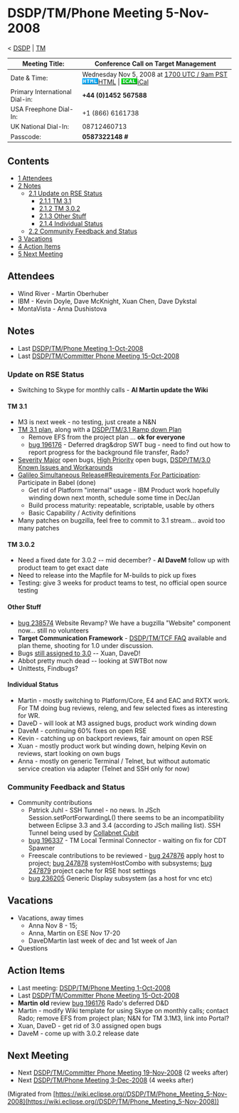 

DSDP/TM/Phone Meeting 5-Nov-2008
================================

< [DSDP](https://wiki.eclipse.org/DSDP "DSDP")‎ | [TM](./TM "DSDP/TM")

| Meeting Title: | **Conference Call on Target Management** |
| --- | --- |
| Date & Time: | Wednesday Nov 5, 2008 at [1700 UTC / 9am PST](http://www.timeanddate.com/worldclock/fixedtime.html?month=11&day=5&year=2008&hour=17&min=00&sec=0&p1=0)   ![Html.gif](./images/Html.gif)[HTML](http://www.google.com/calendar/embed?src=vn70im36r00qeusu8nme50cils@group.calendar.google.com&ctz=Canada/Toronto) \| ![Ical.gif](./images/Ical.gif)[iCal](http://www.google.com/calendar/ical/vn70im36r00qeusu8nme50cils@group.calendar.google.com/public/basic.ics) |
| Primary International Dial-in: | **+44 (0)1452 567588** |
| USA Freephone Dial-In: | +1 (866) 6161738 |
| UK National Dial-In: | 08712460713 |
| Passcode: | **0587322148 #** |

Contents
--------

*   [1 Attendees](#Attendees)
*   [2 Notes](#Notes)
    *   [2.1 Update on RSE Status](#Update-on-RSE-Status)
        *   [2.1.1 TM 3.1](#TM-3.1)
        *   [2.1.2 TM 3.0.2](#TM-3.0.2)
        *   [2.1.3 Other Stuff](#Other-Stuff)
        *   [2.1.4 Individual Status](#Individual-Status)
    *   [2.2 Community Feedback and Status](#Community-Feedback-and-Status)
*   [3 Vacations](#Vacations)
*   [4 Action Items](#Action-Items)
*   [5 Next Meeting](#Next-Meeting)

Attendees
---------

*   Wind River - Martin Oberhuber
*   IBM - Kevin Doyle, Dave McKnight, Xuan Chen, Dave Dykstal
*   MontaVista - Anna Dushistova

Notes
-----

*   Last [DSDP/TM/Phone Meeting 1-Oct-2008](./Phone_Meeting_1-Oct-2008 "DSDP/TM/Phone Meeting 1-Oct-2008")
*   Last [DSDP/TM/Committer Phone Meeting 15-Oct-2008](./Committer_Phone_Meeting_15-Oct-2008 "DSDP/TM/Committer Phone Meeting 15-Oct-2008")

### Update on RSE Status

*   Switching to Skype for monthly calls - **AI Martin update the Wiki**

#### TM 3.1

*   M3 is next week - no testing, just create a N&N
*   [TM 3.1 plan](https://www.eclipse.org/projects/project-plan.php?projectid=dsdp.tm), along with a [DSDP/TM/3.1 Ramp down Plan](./3.1_Ramp_down_Plan "DSDP/TM/3.1 Ramp down Plan")
    *   Remove EFS from the project plan ... **ok for everyone**
    *   [bug 196176](https://bugs.eclipse.org/bugs/show_bug.cgi?id=196176) \- Deferred drag&drop SWT bug - need to find out how to report progress for the background file transfer, Rado?
*   [Severity Major](https://bugs.eclipse.org/bugs/buglist.cgi?query_format=advanced&classification=DSDP&product=Target+Management&bug_status=UNCONFIRMED&bug_status=NEW&bug_status=ASSIGNED&bug_status=REOPENED&bug_severity=blocker&bug_severity=critical&bug_severity=major&cmdtype=doit) open bugs, [High Priority](https://bugs.eclipse.org/bugs/buglist.cgi?query_format=advanced&classification=DSDP&product=Target+Management&bug_status=UNCONFIRMED&bug_status=NEW&bug_status=ASSIGNED&bug_status=REOPENED&cmdtype=doit&field0-0-0=priority&type0-0-0=regexp&value0-0-0=P%5B12%5D&field0-0-1=bug_severity&type0-0-1=regexp&value0-0-1=blocker%7Ccritical%7Cmajor) open bugs, [DSDP/TM/3.0 Known Issues and Workarounds](./3.0_Known_Issues_and_Workarounds "DSDP/TM/3.0 Known Issues and Workarounds")
*   [Galileo Simultaneous Release#Requirements For Participation](./Galileo_Simultaneous_Release#Requirements_For_Participation "Galileo Simultaneous Release"): Participate in Babel (done)
    *   Get rid of Platform "internal" usage - IBM Product work hopefully winding down next month, schedule some time in Dec/Jan
    *   Build process maturity: repeatable, scriptable, usable by others
    *   Basic Capability / Activity definitions
*   Many patches on bugzilla, feel free to commit to 3.1 stream... avoid too many patches

#### TM 3.0.2

*   Need a fixed date for 3.0.2 -- mid december? - **AI DaveM** follow up with product team to get exact date
*   Need to release into the Mapfile for M-builds to pick up fixes
*   Testing: give 3 weeks for product teams to test, no official open source testing

#### Other Stuff

*   [bug 238574](https://bugs.eclipse.org/bugs/show_bug.cgi?id=238574) Website Revamp? We have a bugzilla "Website" component now... still no volunteers
*   **Target Communication Framework** \- [DSDP/TM/TCF FAQ](https://wiki.eclipse.org/TCF "DSDP/TM/TCF FAQ") available and plan theme, shooting for 1.0 under discussion.
*   Bugs [still assigned to 3.0](https://bugs.eclipse.org/bugs/buglist.cgi?query_format=advanced&classification=DSDP&product=Target+Management&target_milestone=3.0+M5&target_milestone=3.0+M6&target_milestone=3.0+M7&target_milestone=3.0+RC1&target_milestone=3.0+RC2&target_milestone=3.0+RC3&target_milestone=3.0+RC4&target_milestone=3.0+RC5&target_milestone=3.0&bug_status=UNCONFIRMED&bug_status=NEW&bug_status=ASSIGNED&bug_status=REOPENED&cmdtype=doit) \-\- Xuan, DaveD!
*   Abbot pretty much dead -- looking at SWTBot now
*   Unittests, Findbugs?

#### Individual Status

*   Martin - mostly switching to Platform/Core, E4 and EAC and RXTX work. For TM doing bug reviews, releng, and few selected fixes as interesting for WR.
*   DaveD - will look at M3 assigned bugs, product work winding down
*   DaveM - continuing 60% fixes on open RSE
*   Kevin - catching up on backport reviews, fair amount on open RSE
*   Xuan - mostly product work but winding down, helping Kevin on reviews, start looking on own bugs
*   Anna - mostly on generic Terminal / Telnet, but without automatic service creation via adapter (Telnet and SSH only for now)

### Community Feedback and Status

*   Community contributions
    *   Patrick Juhl - SSH Tunnel - no news. In JSch Session.setPortForwardingL() there seems to be an incompatibility between Eclipse 3.3 and 3.4 (according to JSch mailing list). SSH Tunnel being used by [Collabnet Cubit](http://desktop-eclipse.open.collab.net/source/browse/desktop-eclipse/trunk/plugins/com.collabnet.cubit/)
    *   [bug 196337](https://bugs.eclipse.org/bugs/show_bug.cgi?id=196337) \- TM Local Terminal Connector - waiting on fix for CDT Spawner
    *   Freescale contributions to be reviewed - [bug 247876](https://bugs.eclipse.org/bugs/show_bug.cgi?id=247876) apply host to project; [bug 247878](https://bugs.eclipse.org/bugs/show_bug.cgi?id=247878) systemHostCombo with subsystems; [bug 247879](https://bugs.eclipse.org/bugs/show_bug.cgi?id=247879) project cache for RSE host settings
    *   [bug 236205](https://bugs.eclipse.org/bugs/show_bug.cgi?id=236205) Generic Display subsystem (as a host for vnc etc)

Vacations
---------

*   Vacations, away times
    *   Anna Nov 8 - 15;
    *   Anna, Martin on ESE Nov 17-20
    *   DaveDMartin last week of dec and 1st week of Jan
*   Questions

Action Items
------------

*   Last meeting: [DSDP/TM/Phone Meeting 1-Oct-2008](./Phone_Meeting_1-Oct-2008 "DSDP/TM/Phone Meeting 1-Oct-2008")
*   Last [DSDP/TM/Committer Phone Meeting 15-Oct-2008](./Committer_Phone_Meeting_15-Oct-2008 "DSDP/TM/Committer Phone Meeting 15-Oct-2008")
*   **Martin** **old** review [bug 196176](https://bugs.eclipse.org/bugs/show_bug.cgi?id=196176) Rado's deferred D&D
*   Martin - modify Wiki template for using Skype on monthly calls; contact Rado; remove EFS from project plan; N&N for TM 3.1M3, link into Portal?
*   Xuan, DaveD - get rid of 3.0 assigned open bugs
*   DaveM - come up with 3.0.2 release date

Next Meeting
------------

*   Next [DSDP/TM/Committer Phone Meeting 19-Nov-2008](./Committer_Phone_Meeting_19-Nov-2008 "DSDP/TM/Committer Phone Meeting 19-Nov-2008") (2 weeks after)
*   Next [DSDP/TM/Phone Meeting 3-Dec-2008](./Phone_Meeting_3-Dec-2008 "DSDP/TM/Phone Meeting 3-Dec-2008") (4 weeks after)


(Migrated from [https://wiki.eclipse.org//DSDP/TM/Phone_Meeting_5-Nov-2008](https://wiki.eclipse.org//DSDP/TM/Phone_Meeting_5-Nov-2008))